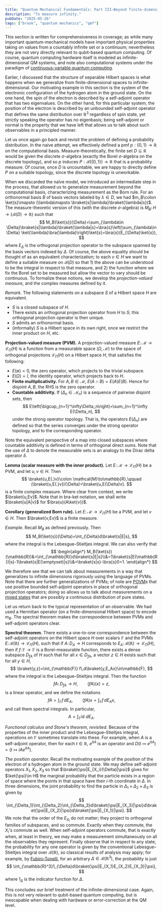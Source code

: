 ```yaml
---
title: "Quantum Mechanical Fundamentals: Part III—Beyond finite-dimensional spaces"
description: "To measure infinity."
pubDate: "2025-05-26"
tags: ["brook", "quantum mechanics", "qmf"]
---
```


This section is written for comprehensiveness in coverage; as while many important quantum-mechanical models have important physical properties taking on values from a countably infinite set or a continuum; nevertheless they are not very directly relevant to qubit-based quantum computing. Of course, quantum computing hardware itself is modeled as infinite-dimensional QM systems, and note also computational systems under the paradigm of [continuous-variable quantum computing](https://en.wikipedia.org/wiki/Continuous-variable_quantum_information).

Earlier, I discussed that the structure of separable Hilbert spaces is what happens when we generalize from finite-dimensional spaces to infinite-dimensional. Our motivating example in this section is the system of the electronic configuration of the hydrogen atom in the ground state. On the one hand, the spin of the electron is described by a self-adjoint operator that has two eigenvalues. On the other hand, for this particular system, the position of the electron is described by an unbounded self-adjoint operator that defines the same distribution over $\mathbb{R}^3$ regardless of spin state, yet strictly speaking the operator has no eigenbasis; being self-adjoint or normal is the property that we have left that allows us to talk about such observables in a principled manner.

Let us once again go back and revisit the problem of defining a probability distribution. In the naive attempt, we effectively defined a pmf $p:\{0,1\}\to \mathbb{R}$ on the computational basis. Measure-theoretically, the finite set $D\subseteq\mathbb{R}$ would be given the discrete $\sigma$-algebra (exactly the Borel $\sigma$-algebra on the discrete topology), and so $p$ induces $P:\mathcal{B}(\{0,1\})\to\mathbb{R}$ that is a probability measure. Of course, once $D$ is uncountable, we are happy to directly define $P$ on a suitable topology, since the discrete topology is unworkable.

When we discarded the naïve model, we introduced an intermediate step in the process, that allowed us to generalize measurement beyond the computational basis, characterizing measurement as the Born rule. For an orthonormal basis $B$ of basis vectors labeled by $\lambda\in D$, we had $m_B\colon \ket{s}\mapsto (\lambda\mapsto \braket{s|\lambda}\braket{\lambda|s})$. The measure-theoretic version of this (with the discrete $\sigma$-algebra) is $M_B\colon H\to(\mathcal{B}(D)\to\mathbb{R})$ such that
$$
M_B(\ket{s})(\Delta)=\sum_{\lambda\in \Delta}\braket{s|\lambda}\braket{\lambda|s}=\bra{s}\left(\sum_{\lambda\in \Delta} \ket{\lambda}\bra{\lambda}\right)\ket{s}=\bra{s}(E_{\Delta}\ket{s}),
$$
where $E_{\Delta}$ is the orthogonal projection operator to the subspace spanned by the basis vectors indexed by $\Delta$. Of course, the above equality should be thought of as an equivalent characterization; to each $v\in H$ we want to define a suitable measure on $\mathcal{B}(D)$ so that 1) the above can be understood to be the integral in respect to that measure, and 2) the function where we fix the Borel set to be measured but allow the vector to vary should be continuous. To formalize these notions, we develop the *projection-valued measure,* and the complex measures defined by it.

*Remark.* The following statements on a subspace $S$ of a Hilbert space $H$ are equivalent.
- $S$ is a closed subspace of $H$.
- There exists an orthogonal projection operator from $H$ to $S$; this orthogonal projection operator is then unique.
- $S$ admits an orthonormal basis.
- (informally) $S$ is a Hilbert space in its own right, once we restrict the inner product on $H$, etc.

**Projection-valued measure (PVM).** A projection-valued measure $E\colon\mathcal{M}\to\mathcal{L}_{\Pi}(H)$ is a function from a measurable space $(\Omega, \mathcal{M})$ to the space of orthogonal projections $\mathcal{L}_{\Pi}(H)$ on a Hilbert space $H$, that satisfies the following:
* $E(\emptyset)=0$, the zero operator, which projects to the trivial subspace.
* $E(\Omega)=I$, the identity operator, which projects back to $H$.
* **Finite multiplicativity.** For $A,B\in\mathcal{M}$, $E(A\cap B)=E(A)E(B)$. Hence for disjoint $A,B$, the RHS is the zero operator.
* **Countable additivity.** If $(\Delta_n\in \mathcal{M}_n)$ is a sequence of pairwise disjoint sets, then
$$
E\left(\bigcup_{n=1}^\infty\Delta_n\right)=\sum_{n=1}^\infty E(\Delta_n),
$$
under the strong operator topology. That is, the operators $E(\Delta_n)$ are defined so that the series converges under the strong operator topology, and to the corresponding operator.

Note the equivalent perspective of a map into closed subspaces where countable additivity is defined in terms of orthogonal direct sums. Note that the use of $\Delta$ to denote the measurable sets is an analogy to the Dirac delta operator $\delta$.

**Lemma (scalar measure with the inner product).** Let $E\colon\mathcal{M}\to\mathcal{L}_{\Pi}(H)$ be a PVM, and let $u,v\in H$. Then
$$
\braket{u,E(.)v}\colon \mathcal{M}\to\mathbb{R},\qquad (\braket{u,E(.)v})(\Delta)=\braket{u,E(\Delta)v}.
$$
is a finite complex measure. Where clear from context, we write $\braket{u,Ev}$. Note that in bra-ket notation, we shall write $\braket{u|A|v}$ for $\bra{u}(A\ket{v})$.

**Corollary (generalized Born rule).** Let $E\colon\mathcal{M}\to\mathcal{L}_{\Pi}(H)$ be a PVM, and let $v\in H$. Then $\braket{v,Ev}$ is a finite measure.

*Example.* Recall $M_B$ as defined previously. Then
$$
M_B(\ket{s})(\Delta)=\int_{\Delta}d\braket{s|E|s},
$$
where the integral is the Lebesgue–Stieltjes integral. We can also verify that
$$
\begin{align*}
M_B(\ket{s})(\mathbb{R})&=\int_{\mathbb{R}}d\braket{s|E|s}\\&=1\braket{s|E(\mathbb{R})|s}-1\braket{s|E(\emptyset)|s}\\&=\braket{s|s}-\bra{s}0=1.
\end{align*}
$$

We therefore see that we can talk about measurements in a way that generalizes to infinite dimensions rigorously using the language of PVMs. Note that there are further generalizations of PVMs; of note are [POVM](https://en.wikipedia.org/wiki/POVM)s that use positive bounded self-adjoint operators in place of orthogonal projection operators; doing so allows us to talk about measurements on a [mixed states](https://en.wikipedia.org/wiki/Quantum_state#Mixed_states) that are possibly a continuous distribution of pure states.

Let us return back to the typical representation of an observable. We had used a Hermitian operator (on a finite-dimensional Hilbert space) to encode $m_B$. The spectral theorem makes the correspondence between PVMs and self-adjoint operators clear.

**Spectral theorem.** There exists a one-to-one correspondence between the self-adjoint operators on the Hilbert space $H$ over scalars $\mathbb{F}$ and the PVMs $E\colon\mathcal{B}(\mathbb{R})\to\mathcal{L}_{\Pi}(H)$, such that if $A\colon D_A\to H$ corresponds to $E_A\colon\mathcal{B}(\mathbb{R})\to\mathcal{L}_{\Pi}(H)$, then if $f\colon \mathbb{F}\to\mathbb{F}$ is a Borel-measurable function, there exists a dense subspace $D_{fA}$ of $H$ such that for all $x\in D_{fA}$, a vector $z\in H$ exists such that for all $y\in H$,
$$
\braket{y,z}=\int_{\mathbb{F}} f\,d\braket{y,E_Ax}\in\mathbb{F},
$$
where the integral is the Lebesgue–Stieltjes integral. Then the function
$$
fA\colon D_{fA}\to H,\qquad (fA)(x)=z,
$$
is a linear operator, and we define the notations
$$
fA=\int_{\mathbb{F}} f\,dE_A,
\qquad (fA)x=\int_{\mathbb{F}} f\,dE_Ax,
$$
and call them spectral integrals. In particular,
$$
A=\int_{\mathbb{F}}\operatorname{id}\,dE_A.
$$

*Functional calculus and Stone's theorem, revisited.* Because of the properties of the inner product and the Lebesgue–Stieltjes integral, operations on $\mathbb{F}$ sometimes translate into these. For example, when $A$ is a self-adjoint operator, then for each $t\in\mathbb{R}$, $e^{itA}$ is an operator and $D(t\mapsto e^{itA})=(t\mapsto iAe^{itA})$.

*The position operator.* Recall the motivating example of the position of the electron of a hydrogen atom in the ground state. We may define self-adjoint operators $X_1,X_2,X_3$ so that $\braket{\psi|E_{X_i}(\Delta)|\psi}$ gives for $\ket{\psi}\in H$ the marginal probability that the particle exists in a region of space where the points in that space have their $i$-th coordinate in $\Delta$. In three dimensions, the joint probability to find the particle in $\Delta_1\times\Delta_2\times\Delta_3$ is given by
$$
\int_{\Delta_1}\int_{\Delta_2}\int_{\Delta_3}d\braket{\psi|E_{X_3}|\psi}d\braket{\psi|E_{X_2}|\psi}d\braket{\psi|E_{X_1}|\psi}.
$$
We note that the order of the $E_{X_i}$ do not matter; they project to orthogonal families of subspaces, and so commute. Exactly when they commute, the $X_i$'s commute as well. When self-adjoint operators commute, that is exactly when, at least in theory, we may make a measurement simultaneously on all the observables they represent. Finally observe that in respect to any state, the probability for any one operator is given by the conventional Lebesgue–Stieltjes integral over $\mathcal{B}(\mathbb{R})$, so classical results of analysis may apply; for example, by [Fubini–Tonelli](https://en.wikipedia.org/wiki/Fubini%27s_theorem), for an arbitrary $\Delta\in\mathcal{B}(\mathbb{R}^3)$, the probability is just
$$
\int_{\mathbb{R}^3}1_{\Delta}d\braket{\psi|E_{X_1}E_{X_2}E_{X_3}|\psi},
$$
where $1_{\Delta}$ is the indicator function for $\Delta$.

This concludes our brief treatment of the infinite-dimensional case. Again, this is not very relavant to qubit-based quantum computing, but is inescapable when dealing with hardware or error-correction at the QM level.